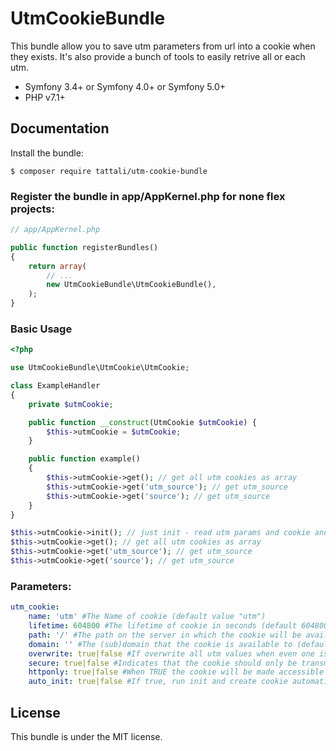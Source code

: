 UtmCookieBundle
===============

This bundle allow you to save utm parameters from url into a cookie when they exists. It's also provide a bunch of tools to easily retrive all or each utm.

* Symfony 3.4+ or Symfony 4.0+ or Symfony 5.0+
* PHP v7.1+

Documentation
-------------

Install the bundle:

```
$ composer require tattali/utm-cookie-bundle
```

### Register the bundle in app/AppKernel.php for none flex projects:

```php
// app/AppKernel.php

public function registerBundles()
{
    return array(
        // ...
        new UtmCookieBundle\UtmCookieBundle(),
    );
}
```

### Basic Usage


```php
<?php

use UtmCookieBundle\UtmCookie\UtmCookie;

class ExampleHandler
{
    private $utmCookie;

    public function __construct(UtmCookie $utmCookie) {
        $this->utmCookie = $utmCookie;
    }

    public function example()
    {
        $this->utmCookie->get(); // get all utm cookies as array
        $this->utmCookie->get('utm_source'); // get utm_source
        $this->utmCookie->get('source'); // get utm_source
    }
}
```

```php
$this->utmCookie->init(); // just init - read utm params and cookie and save new values. (optionnal if auto_init config is TRUE or automatically called when call get() method)
$this->utmCookie->get(); // get all utm cookies as array
$this->utmCookie->get('utm_source'); // get utm_source
$this->utmCookie->get('source'); // get utm_source
```

### Parameters:

```yaml
utm_cookie:
    name: 'utm' #The Name of cookie (default value "utm")
    lifetime: 604800 #The lifetime of cookie in seconds (default 604800 => 7 days)
    path: '/' #The path on the server in which the cookie will be available on (default '/')
    domain: '' #The (sub)domain that the cookie is available to (default '' so use current domain)
    overwrite: true|false #If overwrite all utm values when even one is set in get (default true)
    secure: true|false #Indicates that the cookie should only be transmitted over a secure HTTPS connection from the client (default false)
    httponly: true|false #When TRUE the cookie will be made accessible only through the HTTP protocol (default false)
    auto_init: true|false #If true, run init and create cookie automatically. If false you have to call init manually (default true)
```

## License

This bundle is under the MIT license.
